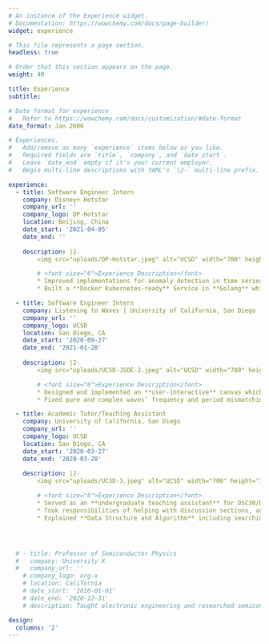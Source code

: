 ```yaml
---
# An instance of the Experience widget.
# Documentation: https://wowchemy.com/docs/page-builder/
widget: experience

# This file represents a page section.
headless: true

# Order that this section appears on the page.
weight: 40

title: Experience
subtitle:

# Date format for experience
#   Refer to https://wowchemy.com/docs/customization/#date-format
date_format: Jan 2006

# Experiences.
#   Add/remove as many `experience` items below as you like.
#   Required fields are `title`, `company`, and `date_start`.
#   Leave `date_end` empty if it's your current employer.
#   Begin multi-line descriptions with YAML's `|2-` multi-line prefix.

experience:
  - title: Software Engineer Intern
    company: Disney+ Hotstar
    company_url: ''
    company_logo: DP-Hotstar
    location: Beijing, China
    date_start: '2021-04-05'
    date_end: ''
    
    description: |2-
        <img src="uploads/DP-Hotstar.jpeg" alt="UCSD" width="700" height="300"/>

        # <font size="6">Experience Description</font> 
        * Improved implementations for anomaly detection in time series data using **Facebook Prophet**, proposed reasons behind error, and finally clustered hypotheses using Disjoint-set in **Golang**.
        * Built a **Docker Kubernetes-ready** Service in **Golang** which managed to aggregate and standardize metrics from different external sources dynamically, thereby supporting monitoring multiple servers with **Prometheus and Grafana**.

  - title: Software Engineer Intern
    company: Listening to Waves | University of California, San Diego
    company_url: ''
    company_logo: UCSD
    location: San Diego, CA
    date_start: '2020-09-27'
    date_end: '2021-01-28'
    
    description: |2-
        <img src="uploads/UCSD-JSOE-2.jpeg" alt="UCSD" width="700" height="300"/>

        # <font size="6">Experience Description</font> 
        * Designed and implemented an **user-interactive** canvas which generate complex audio waveforms based the userinput, thus helping **500+** customers experience the art of electronic music and visualize some common signals.
        * Fixed pure and complex waves’ frequency and period mismatching in responsive design, thereby helping more **500+** users understand the relation between frequency and period correctly with **CI/CD pipeline** in CodeDeploy.

  - title: Academic Tutor/Teaching Assistant
    company: University of California, San Diego
    company_url: ''
    company_logo: UCSD
    location: San Diego, CA
    date_start: '2020-03-27'
    date_end: '2020-03-28'
    
    description: |2-
        <img src="uploads/UCSD-3.jpeg" alt="UCSD" width="700" height="300"/>

        # <font size="6">Experience Description</font> 
        * Served as an **undergraduate teaching assistant** for DSC30/DSC20 with **200+** students enrolled, held **100+** office hours to guide students with **Java, Python, Data Structure, and Algorithms**.
        * Took responsibilities of helping with discussion sections, assisting students in **programming assignments**, crafting conceptual and algorithmic questions for midterms/finals, and grading programs and exams.
        * Explained **Data Structure and Algorithm** including searching algorithms, linked lists, queues, heaps, graphtraversal, trees, huffman coding, hash tables, and object-oriented programming.




  # - title: Professor of Semiconductor Physics
  #   company: University X
  #   company_url: ''
    # company_logo: org-x
    # location: California
    # date_start: '2016-01-01'
    # date_end: '2020-12-31'
    # description: Taught electronic engineering and researched semiconductor physics.

design:
  columns: '2'
---
```

